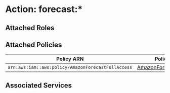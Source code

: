 # Action: forecast:*

## Attached Roles

## Attached Policies

| Policy ARN | Policy Name |
|------------|-------------|
| `arn:aws:iam::aws:policy/AmazonForecastFullAccess` | [AmazonForecastFullAccess](../policies.md#amazonforecastfullaccess) |

## Associated Services

